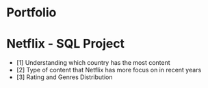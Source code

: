 # Portfolio
# Netflix - SQL Project
- [1]  Understanding which country has the most content
- [2]  Type of content that Netflix has more focus on in recent years
- [3]  Rating and Genres Distribution

